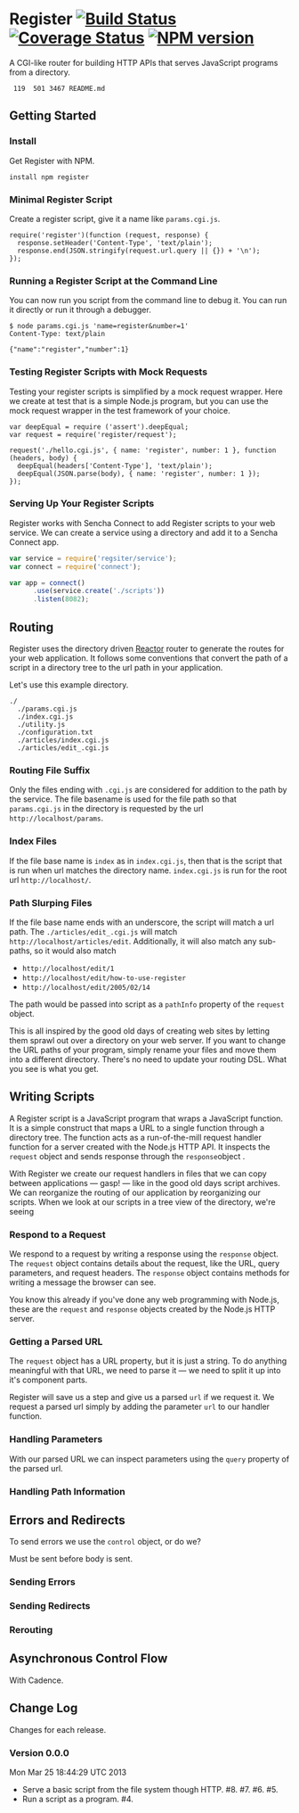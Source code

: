 # Register [![Build Status](https://secure.travis-ci.org/bigeasy/register.png?branch=master)](http://travis-ci.org/bigeasy/register) [![Coverage Status](https://coveralls.io/repos/bigeasy/register/badge.png?branch=master)](https://coveralls.io/r/bigeasy/register) [![NPM version](https://badge.fury.io/js/register.png)](http://badge.fury.io/js/register)

A CGI-like router for building HTTP APIs that serves JavaScript programs from a
directory.

```
 119  501 3467 README.md
```

## Getting Started



### Install

Get Register with NPM.

```
install npm register
```

### Minimal Register Script

Create a register script, give it a name like `params.cgi.js`.

```
require('register')(function (request, response) {
  response.setHeader('Content-Type', 'text/plain');
  response.end(JSON.stringify(request.url.query || {}) + '\n');
});
```

### Running a Register Script at the Command Line

You can now run you script from the command line to debug it. You can run it
directly or run it through a debugger.

```
$ node params.cgi.js 'name=register&number=1'
Content-Type: text/plain

{"name":"register","number":1}
```

### Testing Register Scripts with Mock Requests

Testing your register scripts is simplified by a mock request wrapper. Here we
create at test that is a simple Node.js program, but you can use the mock
request wrapper in the test framework of your choice.

```
var deepEqual = require ('assert').deepEqual;
var request = require('register/request');

request('./hello.cgi.js', { name: 'register', number: 1 }, function (headers, body) {
  deepEqual(headers['Content-Type'], 'text/plain');
  deepEqual(JSON.parse(body), { name: 'register', number: 1 });
});

```

### Serving Up Your Register Scripts

Register works with Sencha Connect to add Register scripts to your web service.
We can create a service using a directory and add it to a Sencha Connect app.

```javascript
var service = require('regsiter/service');
var connect = require('connect');

var app = connect()
      .use(service.create('./scripts'))
      .listen(8082);
```

## Routing

Register uses the directory driven [Reactor](https://github.com/bigeasy/reactor)
router to generate the routes for your web application. It follows some
conventions that convert the path of a script in a directory tree to the url
path in your application.

Let's use this example directory.

```
./
  ./params.cgi.js
  ./index.cgi.js
  ./utility.js
  ./configuration.txt
  ./articles/index.cgi.js
  ./articles/edit_.cgi.js
```

### Routing File Suffix

Only the files ending with `.cgi.js` are considered for addition to the path by
the service. The file basename is used for the file path so that `params.cgi.js`
in the directory is requested by the url `http://localhost/params`.

### Index Files

If the file base name is `index` as in `index.cgi.js`, then that is the script
that is run when url matches the directory name. `index.cgi.js` is run for the
root url `http://localhost/`.

### Path Slurping Files

If the file base name ends with an underscore, the script will match a url path.
The `` ./articles/edit_.cgi.js `` will match `http://localhost/articles/edit`.
Additionally, it will also match any sub-paths, so it would also match

 * `http://localhost/edit/1`
 * `http://localhost/edit/how-to-use-register`
 * `http://localhost/edit/2005/02/14`

The path would be passed into script as a `pathInfo` property of the `request`
object.

This is all inspired by the good old days of creating web sites by letting them
sprawl out over a directory on your web server. If you want to change the URL
paths of your program, simply rename your files and move them into a different
directory. There's no need to update your routing DSL. What you see is what you
get.

## Writing Scripts

A Register script is a JavaScript program that wraps a JavaScript function. It
is a simple construct that maps a URL to a single function through a directory
tree. The function acts as a run-of-the-mill request handler function for a
server created with the Node.js HTTP API. It inspects the `request` object and
sends response through the `response`object .

With Register we create our request handlers in files that we can copy between
applications &mdash; gasp! &mdash; like in the good old days script archives. We
can reorganize the routing of our application by reorganizing our scripts. When
we look at our scripts in a tree view of the directory, we're seeing

### Respond to a Request

We respond to a request by writing a response using the `response` object. The
`request` object contains details about the request, like the URL, query
parameters, and request headers. The `response` object contains methods for
writing a message the browser can see.

You know this already if you've done any web programming with Node.js, these are
the `request` and `response` objects created by the Node.js HTTP server.

### Getting a Parsed URL

The `request` object has a URL property, but it is just a string. To do anything
meaningful with that URL, we need to parse it &mdash; we need to split it up
into it's component parts.

Register will save us a step and give us a parsed `url` if we request it. We
request a parsed url simply by adding the parameter `url` to our handler
function.

### Handling Parameters

With our parsed URL we can inspect parameters using the `query` property of the
parsed url.

### Handling Path Information

## Errors and Redirects

To send errors we use the `control` object, or do we?

Must be sent before body is sent.

### Sending Errors

### Sending Redirects

### Rerouting

## Asynchronous Control Flow

With Cadence.

## Change Log

Changes for each release.

### Version 0.0.0

Mon Mar 25 18:44:29 UTC 2013

 * Serve a basic script from the file system though HTTP. #8. #7. #6. #5.
 * Run a script as a program. #4.
